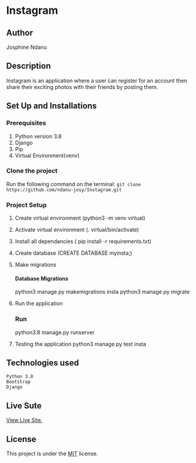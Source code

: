 # Instagram

## Author
Josphine Ndanu

## Description
Instagram is an application where a user can register for an account then share their exciting photos with their friends by posting them.

## Set Up and Installations

### Prerequisites
1. Python version 3.8
2. Django 
3. Pip
4. Virtual Environment(venv)


### Clone the  project 
Run the following command on the terminal:
`git clone https://github.com/ndanu-josy/Instagram.git`


###  Project Setup
1. Create virtual environment (python3 -m venv virtual)
2. Activate virtual environment (. virtual/bin/activate)
3. Install  all dependancies ( pip install -r requirements.txt)
4. Create database (CREATE DATABASE myinsta;)
5. Make migrations

    #### Database Migrations
    python3 manage.py makemigrations insta
    python3 manage.py migrate

6. Run the application
    ### Run 
    python3.8 manage.py runserver

7.  Testing the application
     python3 manage.py test insta

## Technologies used
    Python 3.8
    Bootstrap
    Django
   
## Live Sute

[View Live Site.](https://myinstaposts.herokuapp.com/)

## License

This project is under the [MIT](LICENSE) license.
